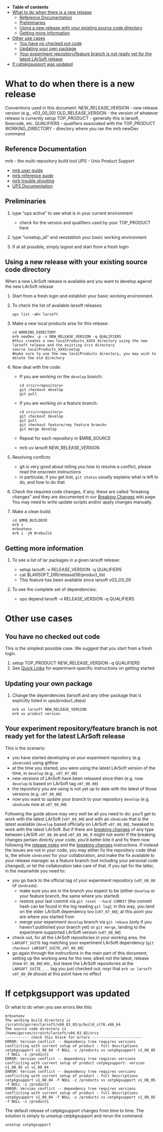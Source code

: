 -   **Table of contents**
-   [What to do when there is a new release](#What-to-do-when-there-is-a-new-release)
    -   [Reference Documentation](#Reference-Documentation)
    -   [Preliminaries](#Preliminaries)
    -   [Using a new release with your existing source code directory](#Using-a-new-release-with-your-existing-source-code-directory)
    -   [Getting more information](#Getting-more-information)
-   [Other use cases](#Other-use-cases)
    -   [You have no checked out code](#You-have-no-checked-out-code)
    -   [Updating your own package](#Updating-your-own-package)
    -   [Your experiment repository/feature branch is not ready yet for the latest LArSoft release](#Your-experiment-repositoryfeature-branch-is-not-ready-yet-for-the-latest-LArSoft-release)
-   [If cetpkgsupport was updated](#If-cetpkgsupport-was-updated)

What to do when there is a new release
==================================================================================

Conventions used in this document:
NEW\_RELEASE\_VERSION - new release version (e.g., v03\_00\_00)
OLD\_RELEASE\_VERSION - the version of whatever release is currently setup
TOP\_PRODUCT - generally this is larsoft, lbnecode, etc.
QUALIFIERS - qualifiers associated with the TOP\_PRODUCT
WORKING\_DIRECTORY - directory where you ran the mrb newDev command

Reference Documentation
----------------------------------------------------

mrb - the multi-repository build tool
UPS - Unix Product Support

-   [mrb user guide](/redmine/projects/mrb/wiki/MrbUserGuide)
-   [mrb reference guide](/redmine/projects/mrb/wiki/MrbRefereceGuide)
-   [mrb trouble shooting](/redmine/projects/mrb/wiki/Trouble_Shooting)
-   [UPS Documentation](https://cdcvs.fnal.gov/redmine/projects/ups/wiki/Documentation)

Preliminaries
--------------------------------

1.  type “ups active” to see what is in your current environment
    -   check for the version and qualifiers used by your TOP\_PRODUCT here

2.  type “unsetup\_all” and reestablish your basic working environment
3.  If at all possible, simply logout and start from a fresh login

Using a new release with your existing source code directory
------------------------------------------------------------------------------------------------------------------------------

When a new LArSoft release is available and you want to develop against the new LArSoft release

1.  Start from a fresh login and establish your basic working environment.
2.  To check the list of available larsoft releases:

        ups list -aK+ larsoft

3.  Make a new local products area for this release:

        cd WORKING_DIRECTORY
        mrb newDev -p -v NEW_RELEASE_VERSION -q QUALIFIERS
        #this creates a new localProducts_XXXX directory using the new larsoft release and the existing srcs directory
        source localProducts_XXXX/setup  
        #make sure to use the new localProducts directory, you may wish to delete the old directory

4.  Now deal with the code:
    -   If you are working on the `develop` branch:

            cd srcs/<repository>
            git checkout develop
            git pull

    -   If you are working on a feature branch:

            cd srcs/<repository>
            git checkout develop
            git pull
            git checkout feature/<my feature branch>
            git merge develop

    -   Repeat for each repository in \$MRB\_SOURCE
    -   mrb uv larsoft NEW\_RELEASE\_VERSION

5.  Resolving conflicts
    -   git is very good about telling you how to resolve a conflict, please read the onscreen instructions
    -   in particular, if you get lost, `git status` usually explains what is left to do, and how to do that

6.  Check the required code changes, if any; these are called “breaking changes” and they are documented in our [Breaking Changes](Breaking_Changes) wiki page. You may need to write update scripts and/or apply changes manually.
7.  Make a clean build:

        cd $MRB_BUILDDIR
        mrb z
        mrbsetenv
        mrb i -jN #rebuild

Getting more information
------------------------------------------------------

1.  To see a list of lar packages in a given larsoft release:
    -   setup larsoft -v RELEASE\_VERSION -q QUALIFIERS
    -   cat \$LARSOFT\_DIR/releaseDB/product\_list
    -   This feature has been available since larsoft v03\_03\_00

2.  To see the complete set of dependencies:
    -   ups depend larsoft -v RELEASE\_VERSION -q QUALIFIERS

Other use cases
====================================

You have no checked out code
--------------------------------------------------------------

This is the simplest possible case. We suggest that you start from a fresh login.

1.  setup TOP\_PRODUCT NEW\_RELEASE\_VERSION -q QUALIFIERS
2.  See [Quick Links](Quick_Links) for experiment-specific instructions on getting started

Updating your own package
--------------------------------------------------------

1.  Change the dependencies (larsoft and any other package that is explicitly listed in ups/product\_deps)

        mrb uv larsoft NEW_RELEASE_VERSION
        mrb uv product version

Your experiment repository/feature branch is not ready yet for the latest LArSoft release
---------------------------------------------------------------------------------------------------------------------------------------------------------------------------------------

This is the scenario:

-   you have started developing on your experiment repository (e.g. `sbndcode`) using gitflow
-   at the time you started, you were using the latest LArSoft version of the time, in `develop` (e.g., `v07_07_00`)
-   new versions of LArSoft have been released since then (e.g. now `develop` is based on LArSoft tag `v07_09_00`)
-   the repository you are using is not yet up to date with the latest of those versions (e.g. `v07_08_00`)
-   now you want to update your branch to your repository `develop` (e.g. `sbndcode` now at `v07_08_00`)

Following the guide above may very well be all you need to do: you’ll get to work with the latest LArSoft (`v07_09_00`) and with an `sbndcode` that is the latest available (`develop` based officially on LArSoft `v07_08_00`), tweaked to work with the latest LArSoft.
But if there are [breaking changes](Breaking_changes) of any type between LArSift `v07_08_00` and `v07_09_00`, it might not work!
If the breaking changes pertain directly your code, you’d better bite it and fix them now following the [release notes](releases/LArSoft_release_list) and the [breaking changes](Breaking_changes) instructions.
If instead the issues are not in your code, you may either fix the repository code (that is, the whole `sbndcode`) for your collaboration, and make the fix available to your release manager as a feature branch (not including your personal code changed); or let the collaboration take care of that.
If you opt for the latter, in the meanwhile you need to:

-   you go back to the official tag of your experiment repository (`v07_08_00` of `sbndcode`):
    -   make sure you are in the branch you expect to be (either `develop` or your feature branch, the same where you started)
    -   restore your last commit via `git reset --hard COMMIT` (the commit hash can be found in the log reading `git log`); in this way, you land on the older LArSoft dependency too (`v07_07_00`); at this point you are where you started from
    -   merge your experiment `develop` branch via `git rebase` (only if you haven’t published your branch yet) or `git merge`, landing to the experiment-supported LArSoft version (`v07_08_00`)
-   check out, for all the LArSoft repositories in your working area, the `LARSOFT_SUITE` tag matching your experiment LArSoft dependency (`git checkout LARSOFT_SUITE_v07_08_00`)
-   go again through the instructions in the main part of this document, setting up the working area for the new, albeit not the latest, release (now `07_08_00`) etc., but leave the LArSoft repositories at the `LARSOFT_SUITE_...` tag you just checked out; noyr that `mrb uv larsoft v07_08_00` should at this point have no effect

If cetpkgsupport was updated
==============================================================

Or what to do when you see errors like this:

    mrbsetenv 
    The working build directory is /scratch/garren/larsoft/v04_03_02/p/build_slf6.x86_64
    The source code directory is /home/garren/scratch/larsoft/v04_03_02/srcs
    ----------- check this block for errors -----------------------
    ERROR: Version conflict -- dependency tree requires versions conflicting with current setup of product : full descriptions cetpkgsupport v1_08_04 -f NULL -z /products vs cetpkgsupport v1_08_05 -f NULL -z /products
    ERROR: Version conflict -- dependency tree requires versions conflicting with current setup of product cetpkgsupport: version v1_08_05 vs v1_08_04
    ERROR: Version conflict -- dependency tree requires versions conflicting with current setup of product : full descriptions cetpkgsupport v1_08_04 -f NULL -z /products vs cetpkgsupport v1_08_05 -f NULL -z /products
    ERROR: Version conflict -- dependency tree requires versions conflicting with current setup of product : full descriptions cetpkgsupport v1_08_04 -f NULL -z /products vs cetpkgsupport v1_08_05 -f NULL -z /products

The default release of cetpkgsupport changes from time to time.
The solution is simply to unsetup cetpkgsupport and rerun the command.

    unsetup cetpkgsupport
